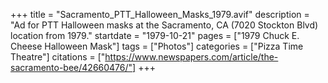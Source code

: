 +++
title = "Sacramento_PTT_Halloween_Masks_1979.avif"
description = "Ad for PTT Halloween masks at the Sacramento, CA (7020 Stockton Blvd) location from 1979."
startdate = "1979-10-21"
pages = ["1979 Chuck E. Cheese Halloween Mask"]
tags = ["Photos"]
categories = ["Pizza Time Theatre"]
citations = ["https://www.newspapers.com/article/the-sacramento-bee/42660476/"]
+++

